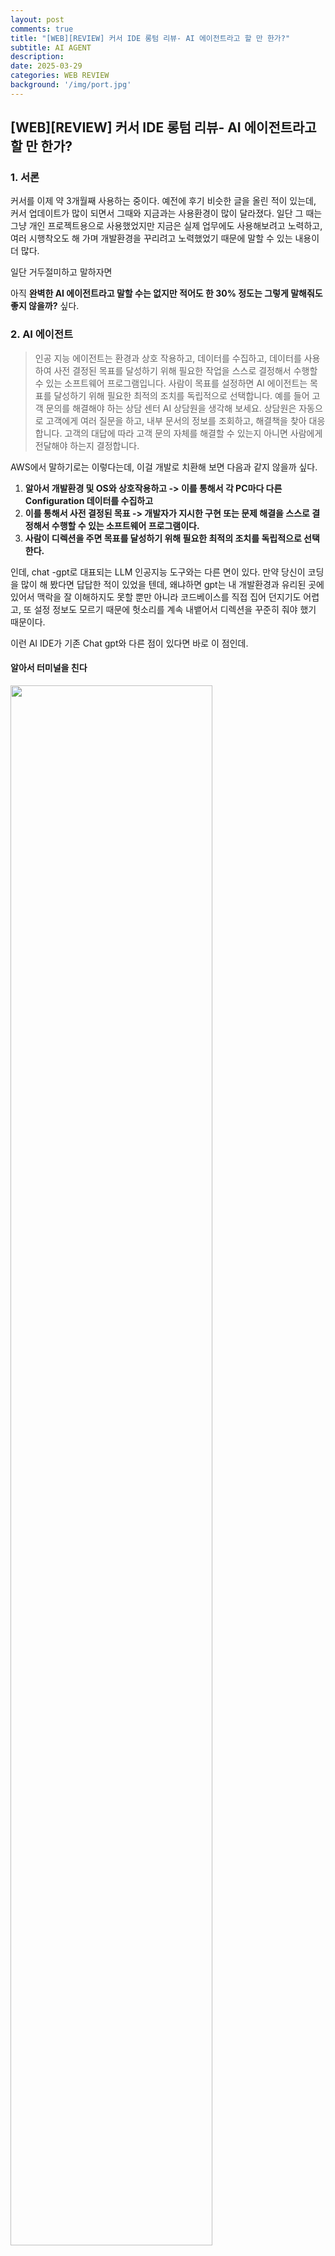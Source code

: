 ```yaml
---
layout: post
comments: true
title: "[WEB][REVIEW] 커서 IDE 롱텀 리뷰- AI 에이전트라고 할 만 한가?"
subtitle: AI AGENT
description: 
date: 2025-03-29
categories: WEB REVIEW
background: '/img/port.jpg'
---
```


## [WEB][REVIEW] 커서 IDE 롱텀 리뷰- AI 에이전트라고 할 만 한가?

### 1. 서론

커서를 이제 약 3개월째 사용하는 중이다. 예전에 후기 비슷한 글을 올린 적이 있는데, 커서 업데이트가 많이 되면서 그때와 지금과는 사용환경이 많이 달라졌다.
일단 그 때는 그냥 개인 프로젝트용으로 사용했었지만 지금은 실제 업무에도 사용해보려고 노력하고, 여러 시행착오도 해 가며 개발환경을 꾸리려고 노력했었기 때문에 말할 수 있는 내용이 더 많다.

일단 거두절미하고 말하자면 

아직 **완벽한 AI 에이전트라고 말할 수는 없지만 적어도 한 30% 정도는 그렇게 말해줘도 좋지 않을까?** 싶다.

### 2. AI 에이전트

> 인공 지능 에이전트는 환경과 상호 작용하고, 데이터를 수집하고, 
데이터를 사용하여 사전 결정된 목표를 달성하기 위해 필요한 작업을 스스로 결정해서 수행할 수 있는 소프트웨어 프로그램입니다. 
사람이 목표를 설정하면 AI 에이전트는 목표를 달성하기 위해 필요한 최적의 조치를 독립적으로 선택합니다. 
예를 들어 고객 문의를 해결해야 하는 상담 센터 AI 상담원을 생각해 보세요. 
상담원은 자동으로 고객에게 여러 질문을 하고, 내부 문서의 정보를 조회하고, 해결책을 찾아 대응합니다. 
고객의 대답에 따라 고객 문의 자체를 해결할 수 있는지 아니면 사람에게 전달해야 하는지 결정합니다.


AWS에서 말하기로는 이렇다는데, 이걸 개발로 치환해 보면 다음과 같지 않을까 싶다.

1. **알아서 개발환경 및 OS와 상호작용하고 -> 이를 통해서 각 PC마다 다른 Configuration 데이터를 수집하고**
2. **이를 통해서 사전 결정된 목표 -> 개발자가 지시한 구현 또는 문제 해결을 스스로 결정해서 수행할 수 있는 소프트웨어 프로그램이다.**
3. **사람이 디렉션을 주면 목표를 달성하기 위해 필요한 최적의 조치를 독립적으로 선택한다.**

인데, chat -gpt로 대표되는 LLM 인공지능 도구와는 다른 면이 있다. 
만약 당신이 코딩을 많이 해 봤다면 답답한 적이 있었을 텐데, 왜냐하면 gpt는 내 개발환경과 유리된 곳에 있어서 맥락을 잘 이해하지도 못할 뿐만 아니라
코드베이스를 직접 집어 던지기도 어렵고, 또 설정 정보도 모르기 때문에 헛소리를 계속 내뱉어서 디렉션을 꾸준히 줘야 했기 때문이다.

이런 AI IDE가 기존 Chat gpt와 다른 점이 있다면 바로 이 점인데.

#### 알아서 터미널을 친다

<img src="/img/posts/cursor/cursor_2/1.png" style="width: 80%">

지금 이 사진은 내가 퇴근하고 나서 개별적으로 작성하는 사이드 프로젝트인데 대부분은 커서에게 디렉션을 넣는 방향으로 개발했다.
요즘 들려오는 신조어인 바이브코딩이 이런 맥락일까? 싶기도 한데, 해당 프로젝트는 주가 인공지능 관련 프로젝트이다.

사진의 오른쪽을 보면 

<img src="/img/posts/cursor/cursor_2/2.png" style="width: 80%">

바로 이 부분인데, 알아서 독립된 터미널 창에서 ls를 쳐서 그 응답을 가지고 해당 프로젝트 구조, src에 어떤 파일들이 있는지를 받고, 
IDE에서 해당 파일들을 직접 불러와서 읽는다.

이건 예전 기록이라 Run command 나 터미널창이 꺼져있어서 이해가 안될수도 있어 이해가 쉽게 가기 위한 사진을 가져와 보면

<img src="/img/posts/cursor/cursor_2/4.png" style="width: 80%">

이런식으로, 내가 방금 만든 간단한 예제지만 내가 DB가 연결이 안된다고 테스트를 해보라고 하는 간단한 과제를 주면 실제로 터미널을 이용해서
oracle 커넥터를 설치하고 또 알아서 오라클 접속을 하는 간단한 스크립트도 작성한다.

1. **알아서 개발환경 및 OS와 상호작용하고 -> 이를 통해서 각 PC마다 다른 Configuration 데이터를 수집하고**

어쩌면 앞서 말한 개발자 AI Agent의 프로토타입이 이런게 아닐까 싶다.

#### 알아서 코드를 수정한다

<img src="/img/posts/cursor/cursor_2/3.png" style="width: 80%">

또한 이렇게 알아서 코드를 수정해가며, **제대로 될 때까지 코드를 스스로 실행한다**. 내 디렉팅이 데이터를 제대로 수집하기 않고 있다는 것에 대한 요청이었으므로
 오류를 수정하기 위해 이에 대한 명령을 독립적으로 판단해서 수행하는 모습이다.

이는 예전 Composer 라고 하는 기능에서 더 나아가 해당 기능이 Agent라고 하는 기능에 통합된 내용인데

개인적으로 조금 무서웠던 점은 내가 요청한 구현 내용이 어쩌면 정말 마이너한 한국의 대신증권이라는 한 증권사의 
cybos라고 하는 api 요청을 구현해 달라고 한 것인데 

완벽하지는 않았지만 초안을 쭉쭉 만들어서 **실제로 데이터를 수집가능한 코드**를 만들어 냈다는 것이다.

아마존이나 구글의 메이저한 API 구현이라면 이해할 수 있지만 어쩌면 정말 로컬하고 마이너한 이런 한국의 증권회사의 API를 이용하는데 무리없이 
단 30초 안에 500라인 600라인 코드를 줄줄 써낼 수 있는게 조금 무서웠다.

꾸준히 이야기가 나오는 **AI가 개발자를 모두 대체한다**는 시나리오가 점점 현실화가 되어 가고 있다는 것을 느꼈다.

#### 세달간 사용하면서 느낀점

일단 생산성의 향상이 아주 크다고 느꼈다. 
그러니까 일을 다니면서 사실 집에서 내 사이드 프로젝트에 투자할 시간이 정말 매우 적다.
5시에 퇴근하고 집에 6시 반에 도착해서 저녁을 먹고 씻으면 8시인데 피곤한 몸을 이끌고 두시간 이상 집중하기란 불가능에 가깝다.

내일 아침에 출근해야 하는데...

하지만 현재 앞서 사진에 나온 내 사이드 프로젝트의 코드 량이 벌써 수천 라인 가까이 되는데, 실제 내가 이런 도구의 도움을 받지 않고 직접 코드를 썼다면,
생소한 기술 문서를 찾아보고 테스트 해가며 프로토타입을 만드는 데에만 몇달 걸렸을 지 모른다.

<img src="/img/posts/cursor/3.png" style="width: 80%">

하지만 커서를 이용하면 디렉션을 넣고, 코드를 한번 훑어보고, 왜 이렇게 짰는지 궁금하면 물어보거나 ctrl + k를 눌러서 주석을 상세히 달라고 요청하면
어느정도 돌아가는 프로토타입이 제공된다. 또 특정 마이너한 API를 이 친구가 이해하지 모르는 것 같아 보이면 내가 기술 문서를 서칭해서 방법을 알려줘도 된다. 그럼 이해하니까.

### 3. 단점

#### 지능떡락

<img src="/img/posts/cursor/cursor_2/5.jpg" style="width: 80%">

하지만 단점도 있는데 일단 AI가 지능이 아직은 좀 낮다는 것이다.

> 아니 그게 무슨 소리냐, 니가 아까 이세상의 모든 기술 문서를 전부 수억번씩 학습한 AI라며?

그렇긴 한데, 아직 LLM의 한계가 너무 명확하다.
Open AI나 앤트로픽 모두 자기들의 모델이 수천만 개의 토큰을 한번에 받고 컨텍스트를 기억한다고 하고 있지만 실제 내가 사용해 본 결과
그렇지 않다.

현재 이런 인공지능 모델들은 응답을 보낼때 지금까지 했던 모든 대화들을 입력으로 보내는데, 
그러는 과정에서 기본 시스템 메시지들과 응답, 요청, 코드가 뒤섞여서 신경망의 지능이 실시간으로 떡락한다.

내 체감상 **한 파일의 코드가 300 라인 이상 넘어가면 그 이상부터는 제대로 작동하던 AI도 순식간에 멍청해진다.**

그러니까 300라인 정도가 넘어가는 복잡한 클래스 부터는 슬슬 컨텍스트를 잃어서 헷갈려하기 시작하는게 눈에 보인다.

제대로 작동하게 고쳐놓은 메소드나 코드도 작동 안되는 리비전으로 돌려 놓는다거나(예를 들자면 시작일 종료일 등을 계속 혼동하는 등)
작동이 안되면 특정 부분을 수정하고 다시 원상복귀하고 다시 수정하고 다시 원상복구 하는 등, 맥락을 제대로 이해하지 못하는 모습을 계속 보인다.

이런 부분은 결국 사람이 직접 고칠 필요가 있다. 나의 경우에도 이런 부분은 항상 직접 문서를 찾아가며 하나씩 고치거나 디버깅을 찍어 본다.

**실제로 앞서 보여줬던 저 위의 사진에 나온 예시, 결국 내가 손으로 고쳤다. API 예제 문서 보면서.**

그러니까 프로젝트 자체를 이해하는건 아직 너무너무너무 먼 이야기고 파일, 클래스 하나가 복잡해지기 시작하면 그것조차도 이해하기 어려워 한다는 말이다.

#### IDE로서의 완성도

이 부분은 결국 Intellij와의 비교인데, 아직도 레거시한 JSP와 스프링, 그리고 **스트럿츠** 가 현업으로 돌아가고 있는 한국 상황 상, VSCODE 기반인 커서는 
현업에서 제대로 활용하기는 쉽지 않다.

Intellij도 제대로 불러올 수 없는 레거시한 이클립스 종속적인 프로젝트도 셀 수 없이 많은데 vscode 기반인 커서가 IDE라고 주장하기는 좀 어렵다고 보인다.


### 결론

내가 내린 결론은, 음, 

**사이드 프로젝트 용 개발 도구나 스타트업이 쓰면 아주 좋을 도구**

라는 느낌이 들었다.
최신 프레임워크나 기술들, 웹으로 예를 들자면 스프링부트 부터는 VSCODE에서 플러그인 등으로 아주 원활하게 지원할 뿐더러 
사실 레거시한 프로젝트들도 시간만 들이면 VSCODE에서 빌드하고 실행하고 다 할 수 있다.
하지만 그게 개발하는 시간보다 더 오래 걸릴 뿐만 아니라 그러한 프로젝트는 유지보수하는데 중점이 되어 있기 때문이다.

**커서는 새로 뭔가를 만들어내기 아주 좋은 도구이다.** 손이 정말 네개는 더 달린 느낌이다. 개발자가 아닌 사람이 써도 좋다.

여기서 AI의 미래는 머지 않았다, 개발자는 대체되지 않을 거다, AI가 금방 대체할거다, 이런 뜬구름 잡는 이야기는 하지 않을 거다. 그런데

**적어도 커서는 20달러인데, gpt 유료 구독도 20달러이면 그림을 안뽑을 거라면 gpt 구독보다는 커서를 사용하는게 훨신 낫지 않을까?**

